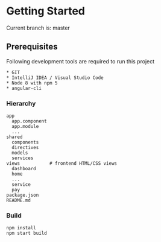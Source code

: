 # Getting Started

Current branch is: master

## Prerequisites
Following development tools are required to run this project

```
* GIT
* IntelliJ IDEA / Visual Studio Code
* Node 8 with npm 5
* angular-cli
```

### Hierarchy
```
app
  app.component
  app.module
  ...
shared
  components
  directives
  models
  services
views           # frontend HTML/CSS views
  dashboard
  home
  ...
  service
  pay
package.json
README.md 
```

### Build

```
npm install
npm start build
```
